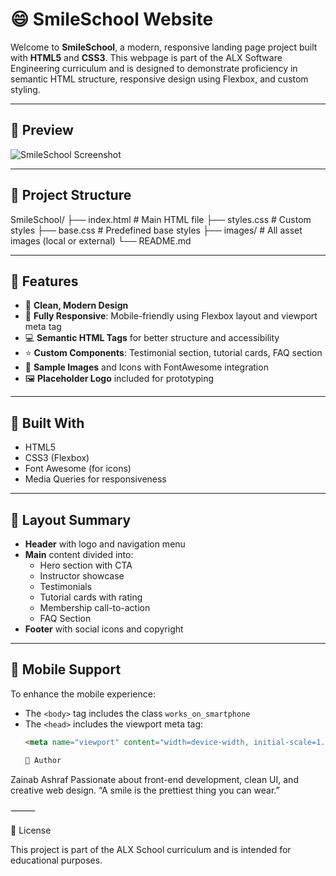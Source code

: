 # 😄 SmileSchool Website

Welcome to **SmileSchool**, a modern, responsive landing page project built with **HTML5** and **CSS3**. This webpage is part of the ALX Software Engineering curriculum and is designed to demonstrate proficiency in semantic HTML structure, responsive design using Flexbox, and custom styling.

---

## 📸 Preview

![SmileSchool Screenshot](https://fakeimg.pl/1200x600?text=SmileSchool+Preview)

---

## 📁 Project Structure
SmileSchool/
├── index.html         # Main HTML file
├── styles.css         # Custom styles
├── base.css           # Predefined base styles
├── images/            # All asset images (local or external)
└── README.md

---

## 🌟 Features

- 🎨 **Clean, Modern Design**
- 📱 **Fully Responsive**: Mobile-friendly using Flexbox layout and viewport meta tag
- 💻 **Semantic HTML Tags** for better structure and accessibility
- ⭐ **Custom Components**: Testimonial section, tutorial cards, FAQ section
- 📸 **Sample Images** and Icons with FontAwesome integration
- 🖼️ **Placeholder Logo** included for prototyping

---

## 🧱 Built With

- HTML5  
- CSS3 (Flexbox)  
- Font Awesome (for icons)  
- Media Queries for responsiveness

---

## 📐 Layout Summary

- **Header** with logo and navigation menu  
- **Main** content divided into:
  - Hero section with CTA
  - Instructor showcase
  - Testimonials
  - Tutorial cards with rating
  - Membership call-to-action
  - FAQ Section
- **Footer** with social icons and copyright

---

## 📱 Mobile Support

To enhance the mobile experience:
- The `<body>` tag includes the class `works_on_smartphone`
- The `<head>` includes the viewport meta tag:
  ```html
  <meta name="viewport" content="width=device-width, initial-scale=1.0">

  🎯 Author

Zainab Ashraf
Passionate about front-end development, clean UI, and creative web design.
“A smile is the prettiest thing you can wear.”

⸻

📝 License

This project is part of the ALX School curriculum and is intended for educational purposes.